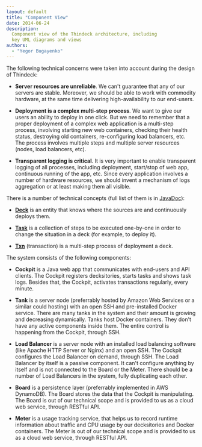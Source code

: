 ```yaml
---
layout: default
title: "Component View"
date: 2014-06-24
description:
  Component view of the Thindeck architecture, including
  key UML diagrams and views
authors:
  - "Yegor Bugayenko"
---
```


The following technical concerns were taken into account
during the design of Thindeck:

 * **Server resources are unreliable**.
   We can't guarantee that any of our
   servers are stable. Moreover, we should be able to work with
   commodity hardware, at the same time delivering high-availability
   to our end-users.

 * **Deployment is a complex multi-step process**.
   We want to give our users an ability to deploy in one click.
   But we need to remember that a proper deployment of a complex
   web application is a multi-step process, involving starting
   new web containers, checking their health status, destroying
   old containers, re-configuring load balancers, etc. The process
   involves multiple steps and multiple server resources (nodes,
   load balancers, etc).

 * **Transparent logging is critical**.
   It is very important to enable transparent logging of all
   processes, including deployment, start/stop of web app,
   continuous running of the app, etc. Since every application involves
   a number of hardware resources, we should invent a mechanism
   of logs aggregation or at least making them all visible.

There is a number of technical concepts (full list of them
is in [JavaDoc](/apidocs-${project.version}/com/thindeck/api/index.html)):

 * [**Deck**](/apidocs-${project.version}/com/thindeck/api/Deck.html) is
   an entity that knows where the sources are and continuously deploys them.

 * [**Task**](/apidocs-${project.version}/com/thindeck/api/Task.html) is
   a collection of steps to be executed one-by-one
   in order to change the situation in a deck (for example, to deploy it).

 * [**Txn**](/apidocs-${project.version}/com/thindeck/api/Txn.html) (transaction) is
   a multi-step process of deployment a deck.

The system consists of the following components:

 * **Cockpit** is a Java web app that communicates with
   end-users and API clients. The Cockpit registers decksitories,
   starts tasks and shows task logs. Besides that, the Cockpit,
   activates transactions regularly, every minute.

 * **Tank** is a server node (preferrably hosted by Amazon Web Services
   or a similar could hosting) with an open SSH and pre-installed Docker
   service. There are many tanks in the system and their amount
   is growing and decreasing dynamically. Tanks host Docker
   containers. They don't have any active components inside them. The
   entire control is happening from the Cockpit, through SSH.

 * **Load Balancer** is a server node with an installed load balancing
   software (like Apache HTTP Server or Nginx) and an open SSH. The
   Cockpit configures the Load Balancer on demand, through SSH. The Load
   Balancer by itself is a passive component. It can't configure anything
   by itself and is not connected to the Board or the Meter.
   There should be a number of Load Balancers in the system, fully
   duplicating each other.

 * **Board** is a persistence layer (preferrably implemented in AWS DynamoDB).
   The Board stores the data that the Cockpit is manipulating.
   The Board is out of our technical scope and is provided to us
   as a cloud web service, through RESTful API.

 * **Meter** is a usage tracking service, that helps us to record
   runtime information about traffic and CPU usage by our decksitories
   and Docker containers.
   The Meter is out of our technical scope and is provided to us
   as a cloud web service, through RESTful API.


